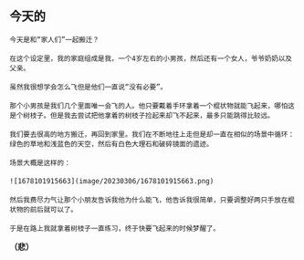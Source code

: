 ## 今天的

    今天是和“家人们”一起搬迁？

    在这个设定里，我的家庭组成是我，一个4岁左右的小男孩，然后还有一个女人，爷爷奶奶以及父亲。

    虽然我很想学会怎么飞但是他们一直说“没有必要”。

    那个小男孩是我们几个里面唯一会飞的人。他只要戴着手环拿着一个棍状物就能飞起来，哪怕这是个树枝子。但是我去尝试把他拿着的树枝子捡起来却飞不起来，最多只能跳得比较远。

    我们要去很高的地方搬迁，再回到家里。我们在不断地往上走但是却一直在相似的场景中循环：绿色的草地和浅蓝色的天空，然后有白色大理石和破碎镜面的遗迹。

    场景大概是这样的：

    ![1678101915663](image/20230306/1678101915663.png)

    然后我费尽力气让那个小朋友告诉我他为什么能飞，他告诉我很简单，只要调整好两只手放在棍状物的前后就可以了。

    于是在路上我就拿着树枝子一直练习，终于快要飞起来的时候梦醒了。

**（悲）**
